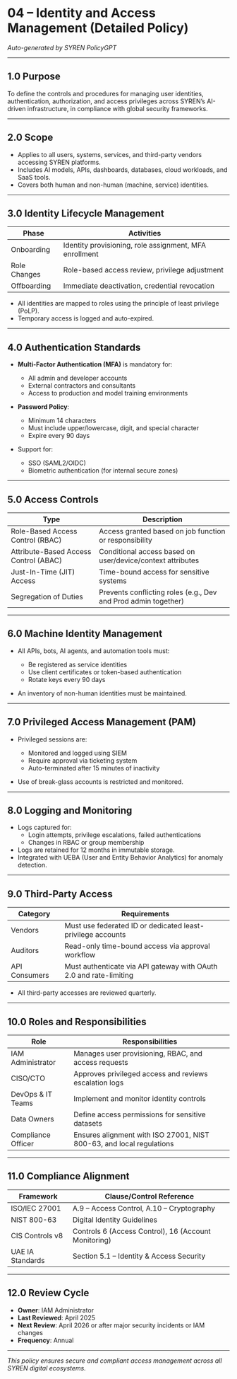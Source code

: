 # 04 – Identity and Access Management (Detailed Policy)

*Auto-generated by SYREN PolicyGPT*

---

## 1.0 Purpose

To define the controls and procedures for managing user identities, authentication, authorization, and access privileges across SYREN’s AI-driven infrastructure, in compliance with global security frameworks.

---

## 2.0 Scope

- Applies to all users, systems, services, and third-party vendors accessing SYREN platforms.
- Includes AI models, APIs, dashboards, databases, cloud workloads, and SaaS tools.
- Covers both human and non-human (machine, service) identities.

---

## 3.0 Identity Lifecycle Management

| Phase              | Activities                                                  |
|--------------------|-------------------------------------------------------------|
| Onboarding         | Identity provisioning, role assignment, MFA enrollment      |
| Role Changes       | Role-based access review, privilege adjustment               |
| Offboarding        | Immediate deactivation, credential revocation                |

- All identities are mapped to roles using the principle of least privilege (PoLP).
- Temporary access is logged and auto-expired.

---

## 4.0 Authentication Standards

- **Multi-Factor Authentication (MFA)** is mandatory for:
  - All admin and developer accounts
  - External contractors and consultants
  - Access to production and model training environments
- **Password Policy**:
  - Minimum 14 characters
  - Must include upper/lowercase, digit, and special character
  - Expire every 90 days

- Support for:
  - SSO (SAML2/OIDC)
  - Biometric authentication (for internal secure zones)

---

## 5.0 Access Controls

| Type                     | Description                                                      |
|--------------------------|------------------------------------------------------------------|
| Role-Based Access Control (RBAC) | Access granted based on job function or responsibility     |
| Attribute-Based Access Control (ABAC) | Conditional access based on user/device/context attributes |
| Just-In-Time (JIT) Access | Time-bound access for sensitive systems                          |
| Segregation of Duties    | Prevents conflicting roles (e.g., Dev and Prod admin together)   |

---

## 6.0 Machine Identity Management

- All APIs, bots, AI agents, and automation tools must:
  - Be registered as service identities
  - Use client certificates or token-based authentication
  - Rotate keys every 90 days

- An inventory of non-human identities must be maintained.

---

## 7.0 Privileged Access Management (PAM)

- Privileged sessions are:
  - Monitored and logged using SIEM
  - Require approval via ticketing system
  - Auto-terminated after 15 minutes of inactivity

- Use of break-glass accounts is restricted and monitored.

---

## 8.0 Logging and Monitoring

- Logs captured for:
  - Login attempts, privilege escalations, failed authentications
  - Changes in RBAC or group membership
- Logs are retained for 12 months in immutable storage.
- Integrated with UEBA (User and Entity Behavior Analytics) for anomaly detection.

---

## 9.0 Third-Party Access

| Category            | Requirements                                                            |
|---------------------|-------------------------------------------------------------------------|
| Vendors             | Must use federated ID or dedicated least-privilege accounts             |
| Auditors            | Read-only time-bound access via approval workflow                       |
| API Consumers       | Must authenticate via API gateway with OAuth 2.0 and rate-limiting      |

- All third-party accesses are reviewed quarterly.

---

## 10.0 Roles and Responsibilities

| Role                 | Responsibilities                                                    |
|----------------------|---------------------------------------------------------------------|
| IAM Administrator    | Manages user provisioning, RBAC, and access requests                |
| CISO/CTO             | Approves privileged access and reviews escalation logs              |
| DevOps & IT Teams    | Implement and monitor identity controls                             |
| Data Owners          | Define access permissions for sensitive datasets                    |
| Compliance Officer   | Ensures alignment with ISO 27001, NIST 800-63, and local regulations|

---

## 11.0 Compliance Alignment

| Framework            | Clause/Control Reference                        |
|----------------------|-------------------------------------------------|
| ISO/IEC 27001        | A.9 – Access Control, A.10 – Cryptography       |
| NIST 800-63          | Digital Identity Guidelines                     |
| CIS Controls v8      | Controls 6 (Access Control), 16 (Account Monitoring) |
| UAE IA Standards     | Section 5.1 – Identity & Access Security        |

---

## 12.0 Review Cycle

- **Owner**: IAM Administrator
- **Last Reviewed**: April 2025
- **Next Review**: April 2026 or after major security incidents or IAM changes
- **Frequency**: Annual

---

*This policy ensures secure and compliant access management across all SYREN digital ecosystems.*
